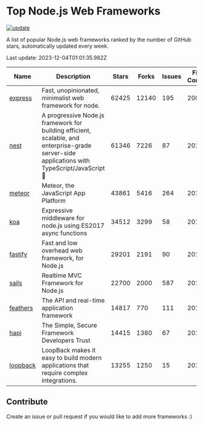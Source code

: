 # Top Node.js Web Frameworks

[![update](https://github.com/sunnysid3up/nodejs-web-frameworks/actions/workflows/update.yml/badge.svg)](https://github.com/sunnysid3up/nodejs-web-frameworks/actions/workflows/update.yml)

A list of popular Node.js web frameworks ranked by the number of GitHub stars, automatically updated every week.

Last update: 2023-12-04T01:01:35.982Z

| Name          | Description          | Stars                     | Forks          | Issues               | First Commit        | Last Commit         | Language          |
|---------------|----------------------|---------------------------|----------------|----------------------|---------------------|---------------------|-------------------|
| [express](https://github.com/expressjs/express) | Fast, unopinionated, minimalist web framework for node. | 62425 | 12140 | 195 | 2009 | 2023-12-03 | JS |
| [nest](https://github.com/nestjs/nest) | A progressive Node.js framework for building efficient, scalable, and enterprise-grade server-side applications with TypeScript/JavaScript 🚀 | 61346 | 7226 | 87 | 2017 | 2023-12-04 | TS |
| [meteor](https://github.com/meteor/meteor) | Meteor, the JavaScript App Platform | 43861 | 5416 | 264 | 2012 | 2023-12-03 | JS |
| [koa](https://github.com/koajs/koa) | Expressive middleware for node.js using ES2017 async functions | 34512 | 3299 | 58 | 2013 | 2023-12-03 | JS |
| [fastify](https://github.com/fastify/fastify) | Fast and low overhead web framework, for Node.js | 29201 | 2191 | 90 | 2016 | 2023-12-03 | JS |
| [sails](https://github.com/balderdashy/sails) | Realtime MVC Framework for Node.js | 22700 | 2000 | 587 | 2012 | 2023-12-03 | JS |
| [feathers](https://github.com/feathersjs/feathers) | The API and real-time application framework | 14817 | 770 | 111 | 2011 | 2023-12-03 | TS |
| [hapi](https://github.com/hapijs/hapi) | The Simple, Secure Framework Developers Trust | 14415 | 1380 | 67 | 2011 | 2023-12-03 | JS |
| [loopback](https://github.com/strongloop/loopback) | LoopBack makes it easy to build modern applications that require complex integrations. | 13255 | 1250 | 15 | 2013 | 2023-12-03 | JS |

## Contribute 

Create an issue or pull request if you would like to add more frameworks :)